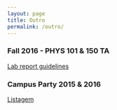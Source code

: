 ```yaml
---
layout: page
title: Outro
permalink: /outro/
---
```

### Fall 2016 - PHYS 101 & 150 TA ###
[Lab report guidelines](http://bernardinelli.org/downloads/guidelines.pdf)


### Campus Party 2015 & 2016 ###
[Listagem](http://bernardinelli.org/outro/cp)
